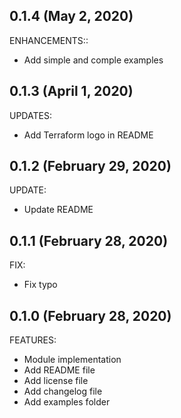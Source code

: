 ## 0.1.4 (May 2, 2020)

ENHANCEMENTS::

* Add simple and comple examples


## 0.1.3 (April 1, 2020)

UPDATES:

* Add Terraform logo in README

## 0.1.2 (February 29, 2020)

UPDATE:

* Update README

## 0.1.1 (February 28, 2020)

FIX:

* Fix typo
  
## 0.1.0 (February 28, 2020)

FEATURES:

* Module implementation
* Add README file
* Add license file
* Add changelog file
* Add examples folder
